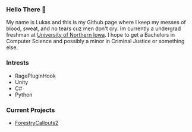 ### Hello There 👋
My name is Lukas and this is my Github page where I keep my messes of blood, sweat, and no tears cuz men don't cry.
Im currently a undergrad freshman at [University of Northern Iowa](https://uni.edu). I hope to get a Bachelors in Computer Science and possibly a minor in Criminal Justice or something else.

### Intrests
- RagePluginHook
- Unity
- C#
- Python


### Current Projects
- [ForestryCallouts2](https://www.lcpdfr.com/downloads/gta5mods/scripts/34663-forestry-callouts/)
